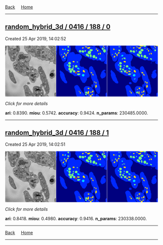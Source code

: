 
[Back](..)&nbsp;&nbsp;&nbsp;&nbsp;&nbsp;[Home](https://leapmanlab.github.io/snapshots)

---

<div class="summary"><a href="0"><h2>random_hybrid_3d / 0416 / 188 / 0</h2></a><p>Created 25 Apr 2019, 14:02:52
</p><a href="0"><img src="0/media/summary.png" align="center"></a><p>
<i>Click for more details</i>
</p></div>

**ari**: 0.8390. **miou**: 0.5742. **accuracy**: 0.9424. **n_params**: 230485.0000. 

---

<div class="summary"><a href="1"><h2>random_hybrid_3d / 0416 / 188 / 1</h2></a><p>Created 25 Apr 2019, 14:02:51
</p><a href="1"><img src="1/media/summary.png" align="center"></a><p>
<i>Click for more details</i>
</p></div>

**ari**: 0.8418. **miou**: 0.4980. **accuracy**: 0.9416. **n_params**: 230338.0000. 

---

[Back](..)&nbsp;&nbsp;&nbsp;&nbsp;&nbsp;[Home](https://leapmanlab.github.io/snapshots)

---
